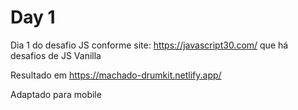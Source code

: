 # Day 1
Dia 1 do desafio JS conforme site: https://javascript30.com/ que há desafios de JS Vanilla

Resultado em https://machado-drumkit.netlify.app/ 

Adaptado para mobile
